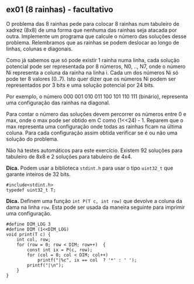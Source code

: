 ## ex01 (8 rainhas) - facultativo 

O problema das 8 rainhas pede para colocar 8 rainhas num tabuleiro de xadrez
(8x8) de uma forma que nenhuma das rainhas seja atacada por outra.  Implemente
um programa que calcule o número das soluções desse problema.  Relembramos que
as rainhas se podem deslocar ao longo de linhas, colunas e diagonais.

Como já sabemos que só pode existir 1 rainha numa linha, cada solução
potencial pode ser representada por 8 números, N0, .., N7, onde o número Ni
representa a coluna da rainha na linha i. Cada um dos números Ni só pode ter 8 valores (0..7).
Isto quer dizer que os números Ni podem ser representados por 3 bits e uma
solução potencial por 24 bits.

Por exemplo, o número 000 001 010 011 100 101 110 111 (binário), representa uma configuração
das rainhas na diagonal.

Para contar o número das soluções devem percorrer os números entre 0 e max,
onde o max pode ser obtido em C como (1<<24) - 1.  Reparem que o max representa
uma configuração onde todas as rainhas ficam na última coluna.
Para cada configuração assim obtida verificar se é ou não uma solução do problema.

Não há testes automáticos para este exercício. Existem 92 soluções para
tabuleiro de 8x8 e 2 soluções para tabuleiro de 4x4.

__Dica.__  Podem usar a biblioteca `stdint.h` para usar o tipo `uint32_t`
que garante inteiros de 32 bits. 

    #include<stdint.h>
    typedef uint32_t T;

__Dica.__  Definem uma função `int P(T c, int row)` que devolve a coluna da
dama na linha `row`. Esta pode ser usada da maneira seguinte para imprimir uma
configuração.

    #define DIM_LOG 3
    #define DIM (1<<DIM_LOG)
    void print(T c) {
        int col, row;
        for (row = 0; row < DIM; row++)  {
            const int ix = P(c, row);
            for (col = 0; col < DIM; col++)
                printf("|%c", ix == col  ? '*' : ' ');
            printf("|\n");
        }
    }
